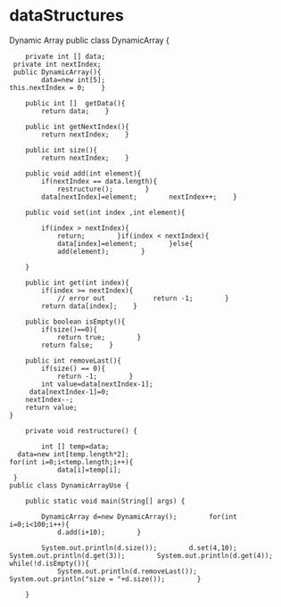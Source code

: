 # dataStructures
Dynamic Array
    public class DynamicArray {
     
        private int [] data;   
     private int nextIndex;   
     public DynamicArray(){
            data=new int[5];        
    this.nextIndex = 0;    }
     
        public int []  getData(){
            return data;    }
     
        public int getNextIndex(){
            return nextIndex;    }
     
        public int size(){
            return nextIndex;    }
     
        public void add(int element){
            if(nextIndex == data.length){
                restructure();        }
            data[nextIndex]=element;        nextIndex++;    }
     
        public void set(int index ,int element){
     
            if(index > nextIndex){
                return;        }if(index < nextIndex){
                data[index]=element;        }else{
                add(element);        }
     
        }
     
        public int get(int index){
            if(index >= nextIndex){
                // error out            return -1;        }
            return data[index];    }
     
        public boolean isEmpty(){
            if(size()==0){
                return true;        }
            return false;    }
     
        public int removeLast(){
            if(size() == 0){
                return -1;        }
            int value=data[nextIndex-1];        
         data[nextIndex-1]=0;       
        nextIndex--;       
        return value;  
    }
     
        private void restructure() {
     
            int [] temp=data;      
      data=new int[temp.length*2];        
    for(int i=0;i<temp.length;i++){
                data[i]=temp[i];       
     }
    public class DynamicArrayUse {
     
        public static void main(String[] args) {
     
            DynamicArray d=new DynamicArray();        for(int i=0;i<100;i++){
                d.add(i+10);        }
     
            System.out.println(d.size());        d.set(4,10);        System.out.println(d.get(3));        System.out.println(d.get(4));        while(!d.isEmpty()){
                System.out.println(d.removeLast());            System.out.println("size = "+d.size());        }
     
        }

